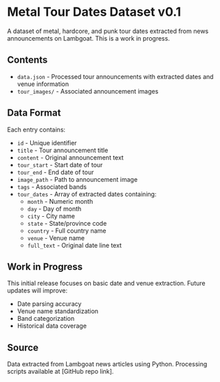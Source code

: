 # Metal Tour Dates Dataset v0.1

A dataset of metal, hardcore, and punk tour dates extracted from news announcements on Lambgoat. This is a work in progress.

## Contents

- `data.json` - Processed tour announcements with extracted dates and venue information
- `tour_images/` - Associated announcement images

## Data Format

Each entry contains:

- `id` - Unique identifier
- `title` - Tour announcement title
- `content` - Original announcement text
- `tour_start` - Start date of tour
- `tour_end` - End date of tour
- `image_path` - Path to announcement image
- `tags` - Associated bands
- `tour_dates` - Array of extracted dates containing:
  - `month` - Numeric month
  - `day` - Day of month
  - `city` - City name
  - `state` - State/province code
  - `country` - Full country name
  - `venue` - Venue name
  - `full_text` - Original date line text

## Work in Progress

This initial release focuses on basic date and venue extraction. Future updates will improve:
- Date parsing accuracy
- Venue name standardization
- Band categorization
- Historical data coverage

## Source

Data extracted from Lambgoat news articles using Python. Processing scripts available at [GitHub repo link]. 